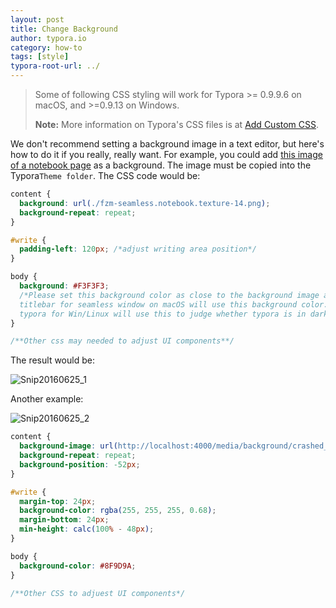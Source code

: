 ```yaml
---
layout: post
title: Change Background
author: typora.io
category: how-to
tags: [style]
typora-root-url: ../
---
```


> Some of following CSS styling will work for Typora >= 0.9.9.6 on macOS, and >=0.9.13 on Windows.
>
> **Note:** More information on Typora's CSS files is at [Add Custom CSS](applewebdata://36AA7FB4-DD4C-4FC7-81AE-5D82BB2AA4C1/Add-Custom-CSS/).

We don't recommend setting a background image in a text editor, but here's how to do it if you really, really want. For example, you could add [this image of a notebook page](http://www.fuzzimo.com/free-seamless-textures-notebook-papers/) as a background. The image must be copied into the Typora`Theme folder`. The CSS code would be:

```css
content {
  background: url(./fzm-seamless.notebook.texture-14.png);
  background-repeat: repeat;
}

#write {
  padding-left: 120px; /*adjust writing area position*/
}

body {
  background: #F3F3F3; 
  /*Please set this background color as close to the background image as possible.
  titlebar for seamless window on macOS will use this background color. 
  typora for Win/Linux will use this to judge whether typora is in dark mode or light mode*/
}

/**Other css may needed to adjust UI components**/
```

The result would be:

 ![Snip20160625_1](/media/background/Snip20160625_1.png)

Another example:

![Snip20160625_2](/media/background/Snip20160625_2.png)

```css
content {
  background-image: url(http://localhost:4000/media/background/crashed_ship_by_hiddenvortexdesigns-da57nk8.jpg);
  background-repeat: repeat;
  background-position: -52px;
}

#write {
  margin-top: 24px;
  background-color: rgba(255, 255, 255, 0.68);
  margin-bottom: 24px;
  min-height: calc(100% - 48px);
}

body {
  background-color: #8F9D9A;
}

/**Other CSS to adjuest UI components*/
```

